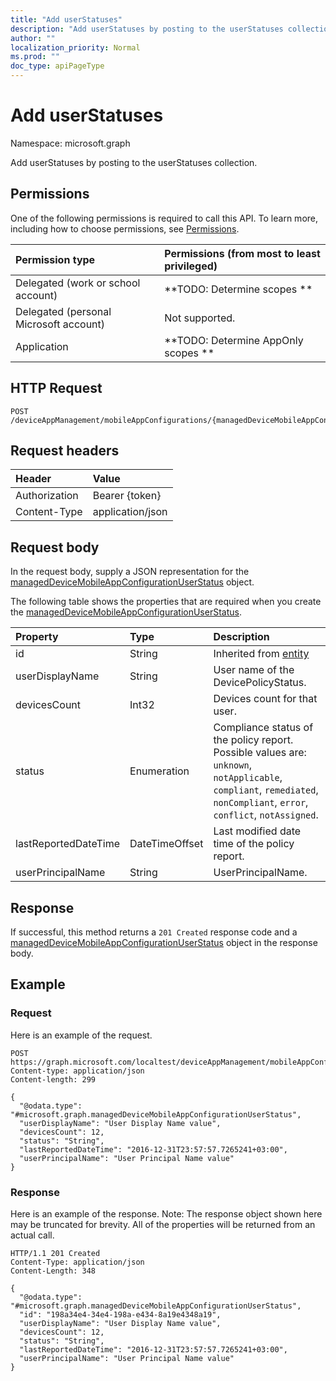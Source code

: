 ```yaml
---
title: "Add userStatuses"
description: "Add userStatuses by posting to the userStatuses collection."
author: ""
localization_priority: Normal
ms.prod: ""
doc_type: apiPageType
---
```


# Add userStatuses

Namespace: microsoft.graph

Add userStatuses by posting to the userStatuses collection.

## Permissions
One of the following permissions is required to call this API. To learn more, including how to choose permissions, see [Permissions](/concepts/permissions-reference.md).

|Permission type|Permissions (from most to least privileged)|
|:---|:---|
|Delegated (work or school account)|**TODO: Determine scopes **|
|Delegated (personal Microsoft account)|Not supported.|
|Application|**TODO: Determine AppOnly scopes **|

## HTTP Request
<!-- {
  "blockType": "ignored"
}
-->
``` http
POST /deviceAppManagement/mobileAppConfigurations/{managedDeviceMobileAppConfigurationId}/userStatuses/$ref
```

## Request headers
|Header|Value|
|:---|:---|
|Authorization|Bearer {token}|
|Content-Type|application/json|

## Request body
In the request body, supply a JSON representation for the [managedDeviceMobileAppConfigurationUserStatus](../resources/manageddevicemobileappconfigurationuserstatus.md) object.

The following table shows the properties that are required when you create the [managedDeviceMobileAppConfigurationUserStatus](../resources/manageddevicemobileappconfigurationuserstatus.md).

|Property|Type|Description|
|:---|:---|:---|
|id|String| Inherited from [entity](../resources/entity.md)|
|userDisplayName|String|User name of the DevicePolicyStatus.|
|devicesCount|Int32|Devices count for that user.|
|status|Enumeration|Compliance status of the policy report. Possible values are: `unknown`, `notApplicable`, `compliant`, `remediated`, `nonCompliant`, `error`, `conflict`, `notAssigned`.|
|lastReportedDateTime|DateTimeOffset|Last modified date time of the policy report.|
|userPrincipalName|String|UserPrincipalName.|



## Response
If successful, this method returns a `201 Created` response code and a [managedDeviceMobileAppConfigurationUserStatus](../resources/manageddevicemobileappconfigurationuserstatus.md) object in the response body.

## Example

### Request
Here is an example of the request.
<!-- {
  "blockType": "request",
  "name": "create_manageddevicemobileappconfigurationuserstatus_from_"
}
-->
``` http
POST https://graph.microsoft.com/localtest/deviceAppManagement/mobileAppConfigurations/{managedDeviceMobileAppConfigurationId}/userStatuses
Content-type: application/json
Content-length: 299

{
  "@odata.type": "#microsoft.graph.managedDeviceMobileAppConfigurationUserStatus",
  "userDisplayName": "User Display Name value",
  "devicesCount": 12,
  "status": "String",
  "lastReportedDateTime": "2016-12-31T23:57:57.7265241+03:00",
  "userPrincipalName": "User Principal Name value"
}
```

### Response
Here is an example of the response. Note: The response object shown here may be truncated for brevity. All of the properties will be returned from an actual call.
<!-- {
  "blockType": "response",
  "truncated": true,
  "@odata.type": "microsoft.graph.manageddevicemobileappconfigurationuserstatus"
}
-->
``` http
HTTP/1.1 201 Created
Content-Type: application/json
Content-Length: 348

{
  "@odata.type": "#microsoft.graph.managedDeviceMobileAppConfigurationUserStatus",
  "id": "198a34e4-34e4-198a-e434-8a19e4348a19",
  "userDisplayName": "User Display Name value",
  "devicesCount": 12,
  "status": "String",
  "lastReportedDateTime": "2016-12-31T23:57:57.7265241+03:00",
  "userPrincipalName": "User Principal Name value"
}
```

